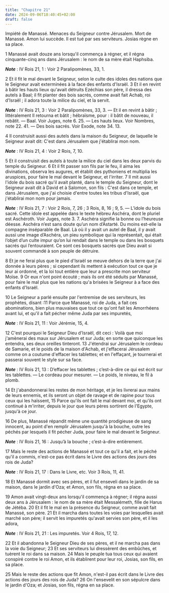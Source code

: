 ```yaml
---
title: "Chapitre 21"
date: 2024-09-06T18:40:45+02:00
draft: false
---
```



Impiété de Manassé.
Menaces du Seigneur contre Jérusalem.
Mort de Manassé.
Amon lui succède.
Il est tué par ses serviteurs.
Josias règne en sa place.


1 Manassé avait douze ans lorsqu'il commença à régner, et il régna cinquante-cinq ans dans Jérusalem : le nom de sa mère était Haphsiba.

***Note*** :  IV Rois 21, 1 : Voir 2 Paralipomènes, 33, 1.

2 Et il fit le mal devant le Seigneur, selon le culte des idoles des nations que le Seigneur avait exterminées à la face des enfants d'Israël. 3 Et il en revint à bâtir les hauts lieux qu'avait détruits Ezéchias son père, il dressa des autels à Baal; il fit planter des bois sacrés, comme avait fait Achab, roi d'Israël ; il adora toute la milice du ciel, et la servit.

***Note*** :  IV Rois 21, 3 : Voir 2 Paralipomènes, 33, 3. ― Et il en revint à bâtir ; littéralement Il retourna et bâtit ; hébraïsme, pour : il bâtit de nouveau, il rebâtit. ― Baal. Voir Juges, note 6. 25. ― Les hauts lieux. Voir Nombres, note 22. 41. ― Des bois sacrés. Voir Exode, note 34. 13.

4 Il construisit aussi des autels dans la maison du Seigneur, de laquelle le Seigneur avait dit: C'est dans Jérusalem que j'établirai mon nom.

***Note*** :  IV Rois 21, 4 : Voir 2 Rois, 7, 10.

5 Et il construisit des autels à toute la milice du ciel dans les deux parvis du temple du Seigneur. 6 Et il fit passer son fils par le feu, il aima les divinations, observa les augures, et établit des pythoniens et multiplia les aruspices, pour faire le mal devant le Seigneur, et l'irriter. 7 Il mit aussi l'idole du bois sacré qu'il avait planté, dans le temple du Seigneur, dont le Seigneur avait dit à David et à Salomon, son fils : C'est dans ce temple, et dans Jérusalem, que j'ai choisie d'entre toutes les tribus d'Israël, que j'établirai mon nom pour jamais.

***Note*** :  IV Rois 21, 7 : Voir 2 Rois, 7, 26 ; 3 Rois, 8, 16 ; 9, 5. ― L’idole du bois sacré. Cette idole est appelée dans le texte hébreu Aschéra, dont le pluriel est Aschéroth. Voir Juges, note 3. 7. Aschéra signifie la bonne ou l’heureuse déesse. Aschéra n’est sans doute qu’un nom d’Astarté. Du moins est-elle la compagne inséparable de Baal. Là où il y avait un autel de Baal, il y avait aussi une image d’Aschéra, un pieu symbolique qui la représentait, qui était l’objet d’un culte impur qu’on lui rendait dans le temple ou dans les bosquets sacrés qui l’entouraient. Ce sont ces bosquets sacrés que Dieu avait si souvent commandé à son peuple de détruire.

8 Et je ne ferai plus que le pied d'Israël se meuve dehors de la terre que j'ai donnée à leurs pères ; si cependant ils mettent à exécution tout ce que je leur ai ordonné, et la loi tout entière que leur a prescrite mon serviteur Moïse. 9 Or eux n'ont point écouté ; mais ils ont été séduits par Manassé, pour faire le mal plus que les nations qu'a brisées le Seigneur à a face des enfants d'Israël.


10 Le Seigneur a parlé ensuite par l'entremise de ses serviteurs, les prophètes, disant :11 Parce que Manassé, roi de Juda, a fait ces abominations, bien plus mauvaises que tout ce qu'ont fait les Amorrhéens avant lui, et qu'il a fait pécher même Juda par ses impuretés,

***Note*** :  IV Rois 21, 11 : Voir Jérémie, 15, 4.

12 C'est pourquoi le Seigneur Dieu d'Israël, dit ceci : Voilà que moi j'amènerai des maux sur Jérusalem et sur Juda; en sorte que quiconque les entendra, ses deux oreilles tinteront. 13 J'étendrai sur Jérusalem le cordeau de Samarie, et le poids de la maison d'Achab, et j'effacerai Jérusalem comme on a coutume d'effacer les tablettes; et en l'effaçant, je tournerai et passerai souvent le style sur sa face.

***Note*** :  IV Rois 21, 13 : D’effacer les tablettes ; c’est-à-dire ce qui est écrit sur les tablettes. ― Le cordeau pour mesurer. ― Le poids, le niveau, le fil à plomb.

14 Et j'abandonnerai les restes de mon héritage, et je les livrerai aux mains de leurs ennemis, et ils seront un objet de ravage et de rapine pour tous ceux qui les haïssent, 15 Parce qu'ils ont fait le mal devant moi, et qu'ils ont continué à m'irriter, depuis le jour que leurs pères sortirent de l'Egypte, jusqu'à ce jour.


16 De plus, Manassé répandit même une quantité prodigieuse de sang innocent, au point d'en remplir Jérusalem jusqu'à la bouche, outre les péchés par lesquels il fit pécher Juda, pour faire le mal devant le Seigneur.

***Note*** :  IV Rois 21, 16 : Jusqu’à la bouche ; c’est-à-dire entièrement.


17 Mais le reste des actions de Manassé et tout ce qu'il a fait, et le péché qu'il a commis, n'est-ce pas écrit dans le Livre des actions des jours des rois de Juda?

***Note*** :  IV Rois 21, 17 : Dans le Livre, etc. Voir 3 Rois, 11, 41.

18 Et Manassé dormit avec ses pères, et il fut enseveli dans le jardin de sa maison, dans le jardin d'Oza; et Amon, son fils, régna en sa place.


19 Amon avait vingt-deux ans lorsqu'il commença à régner; il régna aussi deux ans à Jérusalem : le nom de sa mère était Messalémeth, fille de Harus de Jétéba. 20 Et il fit le mal en la présence du Seigneur, comme avait fait Manassé, son père. 21 Et il marcha dans toutes les voies par lesquelles avait marché son père; il servit les impuretés qu'avait servies son père, et il les adora,

***Note*** :  IV Rois 21, 21 : Les impuretés. Voir 4 Rois, 17, 12.

22 Et il abandonna le Seigneur Dieu de ses pères, et il ne marcha pas dans la voie du Seigneur; 23 Et ses serviteurs lui dressèrent des embûches, et tuèrent le roi dans sa maison. 24 Mais le peuple tua tous ceux qui avaient conspiré contre le roi Amon, et ils établirent pour leur roi, Josias, son fils, en sa place.


25 Mais le reste des actions que fit Amon, n'est-il pas écrit dans le Livre des actions des jours des rois de Juda? 26 On l'ensevelit en son sépulcre dans le jardin d'Oza; et Josias, son fils, régna en sa place.

